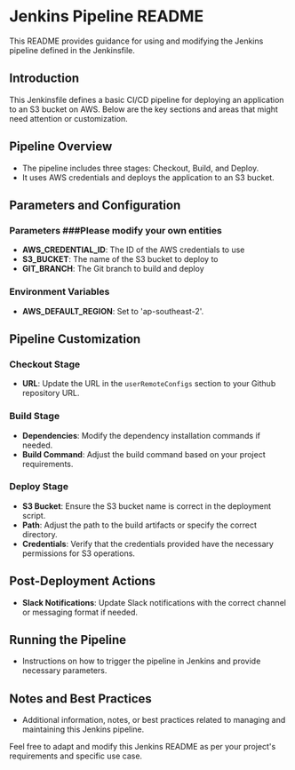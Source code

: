 # Jenkins Pipeline README

This README provides guidance for using and modifying the Jenkins pipeline defined in the Jenkinsfile.

## Introduction
This Jenkinsfile defines a basic CI/CD pipeline for deploying an application to an S3 bucket on AWS. Below are the key sections and areas that might need attention or customization.

## Pipeline Overview
- The pipeline includes three stages: Checkout, Build, and Deploy.
- It uses AWS credentials and deploys the application to an S3 bucket.

## Parameters and Configuration
### Parameters ###Please modify your own entities
- **AWS_CREDENTIAL_ID**: The ID of the AWS credentials to use
- **S3_BUCKET**: The name of the S3 bucket to deploy to
- **GIT_BRANCH**: The Git branch to build and deploy

### Environment Variables
- **AWS_DEFAULT_REGION**: Set to 'ap-southeast-2'.

## Pipeline Customization
### Checkout Stage
- **URL**: Update the URL in the `userRemoteConfigs` section to your Github repository URL.

### Build Stage
- **Dependencies**: Modify the dependency installation commands if needed.
- **Build Command**: Adjust the build command based on your project requirements.

### Deploy Stage
- **S3 Bucket**: Ensure the S3 bucket name is correct in the deployment script.
- **Path**: Adjust the path to the build artifacts or specify the correct directory.
- **Credentials**: Verify that the credentials provided have the necessary permissions for S3 operations.

## Post-Deployment Actions
- **Slack Notifications**: Update Slack notifications with the correct channel or messaging format if needed.

## Running the Pipeline
- Instructions on how to trigger the pipeline in Jenkins and provide necessary parameters.

## Notes and Best Practices
- Additional information, notes, or best practices related to managing and maintaining this Jenkins pipeline.

Feel free to adapt and modify this Jenkins README as per your project's requirements and specific use case.
